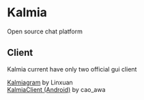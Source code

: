 # Kalmia
Open source chat platform

## Client 
Kalmia current have only two official gui client


[Kalmiagram](https://github.com/linxuan8233/Kalmiagram) by Linxuan \
[KalmiaClient (Android)](https://github.com/cao-awa/KalmiaClient-Android) by cao_awa 